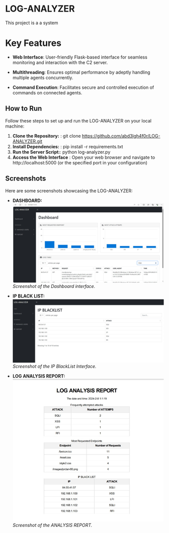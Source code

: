 # LOG-ANALYZER
This project is a a system

# Key Features
- **Web Interface**: User-friendly Flask-based interface for seamless monitoring and interaction with the C2 server.

- **Multithreading**: Ensures optimal performance by adeptly handling multiple agents concurrently.

- **Command Execution**: Facilitates secure and controlled execution of commands on connected agents.


## How to Run

Follow these steps to set up and run the LOG-ANALYZER  on your local machine:

1. **Clone the Repository:** : git clone https://github.com/abd3lgh4f0r/LOG-ANALYZER.git
2. **Install Dependencies:** :  pip install -r requirements.txt
3. **Run the Server Script:**: python log-analyzer.py
4. **Access the Web Interface** : Open your web browser and navigate to http://localhost:5000 (or the specified port in your configuration)


## Screenshots

Here are some screenshots showcasing the LOG-ANALYZER:

- **DASHBOARD:**
  ![IP BLACKLIST](static/images/Dashboard.jpg)
  *Screenshot of the Dashboard interface.*

- **IP BLACK LIST:**
  ![IP BLACKLIST](static/images/Blacklist.jpg)
  *Screenshot of the IP BlackList Interface.*

 - **LOG ANALYSIS REPORT:**
 ![LOG ANALYSIS REPORT](static/images/report.jpg)
  *Screenshot of the ANALYSIS REPORT.*


  
